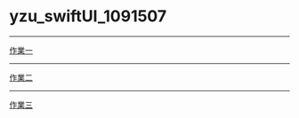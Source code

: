 # yzu_swiftUI_1091507
---------------------------------------
[作業一](https://github.com/cdz1223/yzu_swiftUI_1091507/blob/b8c443c8728f64cb666347ddfd692533ff29edcd/hw1.md)

---------------------------------------
[作業二](https://github.com/cdz1223/yzu_swiftUI_1091507/blob/b8c443c8728f64cb666347ddfd692533ff29edcd/hw1.md)

---------------------------------------
[作業三](https://github.com/cdz1223/yzu_swiftUI_1091507/blob/b8c443c8728f64cb666347ddfd692533ff29edcd/hw1.md)
